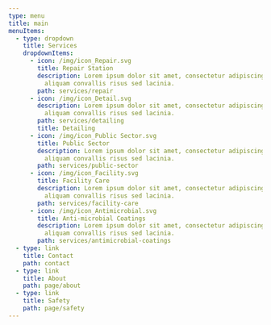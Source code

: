 ```yaml
---
type: menu
title: main
menuItems:
  - type: dropdown
    title: Services
    dropdownItems:
      - icon: /img/icon_Repair.svg
        title: Repair Station
        description: Lorem ipsum dolor sit amet, consectetur adipiscing elit. Vivamus
          aliquam convallis risus sed lacinia.
        path: services/repair
      - icon: /img/icon_Detail.svg
        description: Lorem ipsum dolor sit amet, consectetur adipiscing elit. Vivamus
          aliquam convallis risus sed lacinia.
        path: services/detailing
        title: Detailing
      - icon: /img/icon_Public Sector.svg
        title: Public Sector
        description: Lorem ipsum dolor sit amet, consectetur adipiscing elit. Vivamus
          aliquam convallis risus sed lacinia.
        path: services/public-sector
      - icon: /img/icon_Facility.svg
        title: Facility Care
        description: Lorem ipsum dolor sit amet, consectetur adipiscing elit. Vivamus
          aliquam convallis risus sed lacinia.
        path: services/facility-care
      - icon: /img/icon_Antimicrobial.svg
        title: Anti-microbial Coatings
        description: Lorem ipsum dolor sit amet, consectetur adipiscing elit. Vivamus
          aliquam convallis risus sed lacinia.
        path: services/antimicrobial-coatings
  - type: link
    title: Contact
    path: contact
  - type: link
    title: About
    path: page/about
  - type: link
    title: Safety
    path: page/safety
---
```

